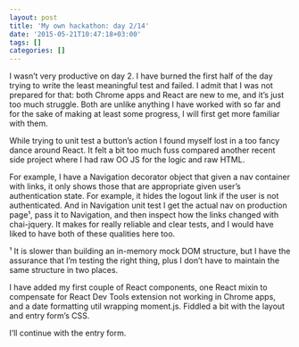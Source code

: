```yaml
---
layout: post
title: 'My own hackathon: day 2/14'
date: '2015-05-21T10:47:18+03:00'
tags: []
categories: []
---
```

I wasn’t very productive on day 2. I have burned the first half of the
day trying to write the least meaningful test and failed. I admit that I
was not prepared for that: both Chrome apps and React are new to me, and
it’s just too much struggle. Both are unlike anything I have worked with
so far and for the sake of making at least some progress, I will first
get more familiar with them.

While trying to unit test a button’s action I found myself lost in a too
fancy dance around React. It felt a bit too much fuss compared another
recent side project where I had raw OO JS for the logic and raw HTML.

For example, I have a Navigation decorator object that given a nav
container with links, it only shows those that are appropriate given
user’s authentication state. For example, it hides the logout link if
the user is not authenticated. And in Navigation unit test I get the
actual nav on production page¹, pass it to Navigation, and then inspect
how the links changed with chai-jquery. It makes for really reliable and
clear tests, and I would have liked to have both of these qualities here
too.

¹ It is slower than building an in-memory mock DOM structure, but I have
the assurance that I’m testing the right thing, plus I don’t have to
maintain the same structure in two places.

I have added my first couple of React components, one React mixin to
compensate for React Dev Tools extension not working in Chrome apps, and
a date formatting util wrapping moment.js. Fiddled a bit with the layout
and entry form’s CSS.

I’ll continue with the entry form.
